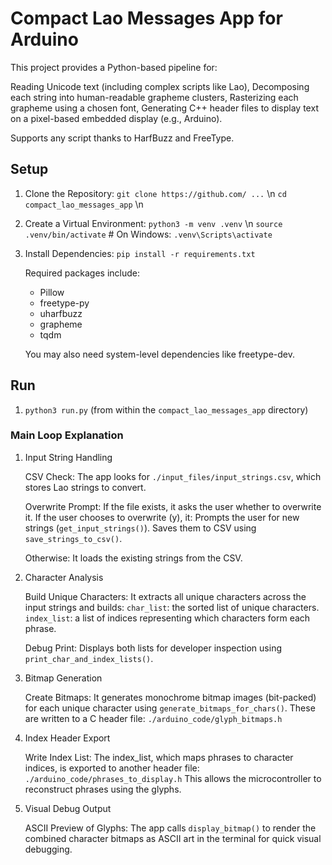# Compact Lao Messages App for Arduino

This project provides a Python-based pipeline for:

Reading Unicode text (including complex scripts like Lao),
Decomposing each string into human-readable grapheme clusters,
Rasterizing each grapheme using a chosen font,
Generating C++ header files to display text on a pixel-based embedded display (e.g., Arduino).

Supports any script thanks to HarfBuzz and FreeType.

## Setup

1. Clone the Repository:
`git clone https://github.com/ ...` \n
`cd compact_lao_messages_app` \n
2. Create a Virtual Environment:
`python3 -m venv .venv` \n
`source .venv/bin/activate`   # On Windows: `.venv\Scripts\activate`
3. Install Dependencies:
`pip install -r requirements.txt`

    Required packages include:
    * Pillow
    * freetype-py
    * uharfbuzz
    * grapheme
    * tqdm

    You may also need system-level dependencies like freetype-dev.

## Run

1. `python3 run.py` (from within the `compact_lao_messages_app` directory)

### Main Loop Explanation

1.  Input String Handling

    CSV Check:
    The app looks for `./input_files/input_strings.csv`, which stores Lao strings to convert.

    Overwrite Prompt:
    If the file exists, it asks the user whether to overwrite it.
    If the user chooses to overwrite (y), it:
    Prompts the user for new strings (`get_input_strings()`).
    Saves them to CSV using `save_strings_to_csv()`.

    Otherwise:
    It loads the existing strings from the CSV.

2.  Character Analysis

    Build Unique Characters:
    It extracts all unique characters across the input strings and builds:
    `char_list`: the sorted list of unique characters.
    `index_list`: a list of indices representing which characters form each phrase.

     Debug Print:
    Displays both lists for developer inspection using `print_char_and_index_lists()`.

3.  Bitmap Generation

    Create Bitmaps:
    It generates monochrome bitmap images (bit-packed) for each unique character using `generate_bitmaps_for_chars()`.
    These are written to a C header file: `./arduino_code/glyph_bitmaps.h`

4.  Index Header Export

    Write Index List:
    The index_list, which maps phrases to character indices, is exported to another header file:
    `./arduino_code/phrases_to_display.h`
    This allows the microcontroller to reconstruct phrases using the glyphs.

5.  Visual Debug Output

    ASCII Preview of Glyphs:
    The app calls `display_bitmap()` to render the combined character bitmaps as ASCII art in the terminal for quick visual debugging.


